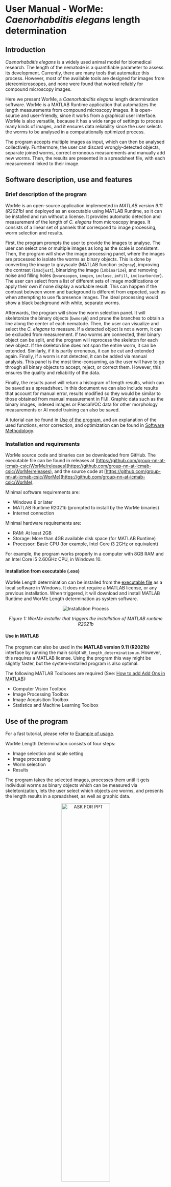 # User Manual - WorMe: *Caenorhabditis elegans* length determination

## Introduction

*Caenorhabditis elegans* is a widely used animal model for biomedical research. The length of the nematode is a quantifiable parameter to assess its development. Currently, there are many tools that automatize this process. However, most of the available tools are designed for images from stereomicroscopes, and none were found that worked reliably for compound microscopy images. 

Here we present WorMe, a *Caenorhabditis elegans* length determination software. WorMe is a MATLAB Runtime application that automatizes the length measurements from compound microscopy images. It is open-source and user-friendly, since it works from a graphical user interface. WorMe is also versatile, because it has a wide range of settings to process many kinds of images, and it ensures data reliability since the user selects the worms to be analysed in a computationally optimized process.

The program accepts multiple images as input, which can then be analysed collectively. Furthermore, the user can discard wrongly-detected objects, separate joined worms, correct erroneous measurements and manually add new worms. Then, the results are presented in a spreadsheet file, with each measurement linked to their image. 

## Software description, use and features
### Brief description of the program 

WorMe is an open-source application implemented in *MATLAB version 9.11 (R2021b)* and deployed as an executable using MATLAB Runtime, so it can be installed and run without a license. It provides automatic detection and measurement of the length of *C. elegans* from microscopy images. It consists of a linear set of pannels that correspond to image processing, worm selection and results.  

First, the program prompts the user to provide the images to analyse. The user can select one or multiple images as long as the scale is consistent. Then, the program will show the image processing panel, where the images are processed to isolate the worms as binary objects. This is done by converting the image to grayscale (MATLAB function `im2gray`), improving the contrast (`imadjust`), binarizing the image (`imbinarize`), and removing noise and filling holes (`bwareaopen`, `imopen`, `imclose`, `imfill`, `imclearborder`). The user can select from a list of different sets of image modifications or apply their own if none display a workable result. This can happen if the contrast between worm and background is different from expected, such as when attempting to use fluoresence images. The ideal processing would show a black background with white, separate worms.

Afterwards, the program will show the worm selection panel. It will skeletonize the binary objects (`bwmorph`) and prune the branches to obtain a line along the center of each nematode. Then, the user can visualize and select the *C. elegans* to measure. If a detected object is not a worm, it can be excluded from measurement. If two worms are connected, their binary object can be split, and the program will reprocess the skeleton for each new object. If the skeleton line does not span the entire worm, it can be extended. Similarly, if it is partly erroneous, it can be cut and extended again. Finally, if a worm is not detected, it can be added via manual analysis. This panel is the most time-consuming, as the user will have to go through all binary objects to accept, reject, or correct them. However, this ensures the quality and reliability of the data.

Finally, the results panel will return a histogram of length results, which can be saved as a spreadsheet. In this document we can also include results that account for manual error, results modified so they would be similar to those obtained from manual measurement in FIJI. Graphic data such as the binary images, indexed images or PascalVOC data for other morphology measurements or AI model training can also be saved.

A tutorial can be found in [Use of the program](#use-of-the-program), and an explanation of the used functions, error correction, and optimization can be found in [Software Methodology](#software-methodology).

### Installation and requirements

WorMe source code and binaries can be downloaded from GitHub. The executable file can be found in releases at [https://github.com/group-nn-at-icmab-csic/WorMe/releases](https://github.com/group-nn-at-icmab-csic/WorMe/releases), and the source code at [https://github.com/group-nn-at-icmab-csic/WorMe](https://github.com/group-nn-at-icmab-csic/WorMe).

Minimal software requirements are:
- Windows 8 or later
- MATLAB Runtime R2021b (prompted to install by the WorMe binaries)
- Internet connection

Minimal hardware requirements are:
- RAM: At least 2GB
- Storage: More than 4GB available disk space (for MATLAB Runtime)
- Processor: Basic CPU (for example, Intel Core i3 2GHz or equivalent)

For example, the program works properly in a computer with 8GB RAM and an Intel Core i5 2.60GHz CPU, in Windows 10.

#### Installation from executable (.exe)

WorMe Length determination can be installed from the [executable file](https://github.com/group-nn-at-icmab-csic/WorMe/releases) as a local software in Windows. It does not require a MATLAB license, or any previous installation. When triggered, it will download and install MATLAB Runtime and WorMe Length determination as system software. 

<div align="center"> <img src="images/WM_install.png" alt="Installation Process"> 

_Figure 1: WorMe installer that triggers the installation of MATLAB runtime R2021b_
</div>


#### Use in MATLAB 

The program can also be used in the **MATLAB version 9.11 (R2021b)** interface by running the main script `WM_length_determination.m`. However, this requires a MATLAB license. Using the program this way might be slightly faster, but the system-installed program is also optimal.

The following MATLAB Toolboxes are required (See: [How to add Add Ons in MATLAB](https://es.mathworks.com/help/matlab/matlab_env/get-add-ons.html)):
- Computer Vision Toolbox
- Image Processing Toolbox
- Image Acquisition Toolbox
- Statistics and Machine Learning Toolbox

## Use of the program

For a fast tutorial, please refer to [Example of usage](#example-of-usage).

WorMe Length Determination consists of four steps:
- Image selection and scale setting
- Image processing
- Worm selection
- Results

The program takes the selected images, processes them until it gets individual worms as binary objects which can be measured via skeletonization, lets the user select which objects are worms, and presents the length results in a spreadsheet, as well as graphic data.

<div align="center"> <img src="https://github.com/user-attachments/assets/57ca0220-9afd-4f10-9fe7-58f9b3593712" alt="ASK FOR PPT" width="55%"> 

_Figure 2: Use_
</div>

### Image selection and scale setting

WorMe can operate with many image formats, such as JPG, PNG, TIFF, JFIF and BMP. They can be rgb or grayscale images.

The program is designed for compound microscopy images with standard proportions, but it can operate with different types of resolutions and different kinds of microscope images. The use of large resolution microscopy images is possible but not recommended as it would lead to long waiting times due to the logistics of the image processing. Therefore, we recommend lowering the image resolution before measuring worm length.

The program works best with images that are clear, without dirt, and with separate worms that are not touching, coiled or tangled. One example is Figure 4. 

<div align="center"> <img src="../examples/Image_988.jpg" alt="Example Image_988" width="70%"> 

_Figure 3: Example image_
</div>


In the first step, the program will prompt the user to select the image or images to analyze. These must have the same magnification, as the program will use the same scale to calculate length. After selecting the images, the program will show the scale determination panel, with three options:

- Select automatically: Zoom to the scale bar, click the Select bar button, double-click the scale bar, then click the Scale value button and input the number represented by the scale bar. Then, press Done.

- Select by a line: Zoom to the scale bar, click the Draw line button, draw a line along the scale bar and double-click to confirm, then input the length unit in the Scale Value button and press Done.

- Introduce numerical value: Input the Scale Value in pixels per unit, and press OK. Usually used after determining this number with one of the previous two methods for the same or similar images, shown as Scale Value before pressing Done, as seen in the image below.

<div align="center"> <img src="images/WM_scale.png" alt="Scale determination process"> 

_Figure 4: Scale determination options. The scale value is seen in the first two options to be 0.855 pixels per unit, which is the number to input for the last option._
</div>

### Image processing panel

After setting the scale, WorMe shows the image processing panel, shown in the image below. In it, the user determines the modifications that will be done to all images. 

The aim of this panel is to isolate each worm as a binary object. This means applying the right filters until the background is black and the worms are white and separate from each other, and there are no other white areas.

<div align="center"> <img src="images/WM_processing.png" alt="Image Processing Panel">

_Figure 5: Image processing panel, with (1) Filters, (2) the main panel, (3) Processings and (4) Image Properties_
</div>

The panel consists of four sections:
1. Filters: Consists of different buttons that can be used to set filters to the images. Normally, it is not used. They consist of converting the image to grayscale (im2gray), improving the contrast (imadjust), binarizing the image (Binarize, flip and Binarize by value), and removing noise and filling holes (AreaOpen, Close, Open, imfill, imclearborder).
2. Image processing panel: Consists of the image display and the following buttons:
    - Skeletonize: shows the skeletons in the binarized objects with a red line, which is what is measured for worm length.
    - Original: Shows the original image
    - Masked: Shows the worm masks. More information in [IA data and graphic exportation](#ia-data-and-graphic-exportation).
    - Modified: Shows the binarized image.
    - Arrow: Shows the next image.
    - Magnifying glass: Zooms in the image
    - Analyse: Runs the image analysis and continues to the next step
3. Processings: Consists of three sections and one button:
    - Temporal section: shows temporary modifications. Useful to add more filters, or start from the original image.
    - Saved section: Shows finished modifications. Usually, one of these will work as needed for the next step.
    - New processment button: Adds a new Temporal modification, which can be used to add custom filters. 
    - Modifications section: lists the filters applied to get the current displayed image from the original image.
4. Image properties: Shows which image is currently in display.

Usually, selecting one of the sets of modifications present in the Saved section of Processings is enough to obtain a good modified image. For example, as seen in Figure 5, the first modification shows a modified image of Figure 3 which has a black background with all worms in white and no noise, besides the scale bar. This is a good modification, which will enable WorMe to get accurate length measurements.

Sometimes, however, none of the modifications are good. This usually happens when attempting to analyze images that are not compound microscopy images. For example, fluorescence images tend to have black worms and white background, and stereomicroscopy images tend to miss worms due to differences in lighting at different parts of the image.

In this case, it might be worthwhile to attempt a new image processing. The steps to take are the following:
1. In (3) Processings, click the New processment button. This will add `Modif_img_06.txt` at the Temporal section.
2. With `Modif_img_06.txt` selected, add some (1) Filters.


The user must determine which set of image modifications will be applied to the stack of images. This modifications can be saved and imported, and they are used to be the same for same types of images. The versatility of image processing allows to operate into different kinds of images and objects. 

### Selection panel

When the modification configuration is determined, start the selection panel. Images are individually processed by the configuration, and every object is analysed. In this step user can select as worm or as not worm the object that is surrounded by a bounding box. The user can move between the images and can finish the selection at the desired moment.

In this panel user can filtrate the objects mainly by length, area and circularity. There is also three tools for the object modification. Scissors allows to crop the objects, which is useful for example if two worms are joined. Draw line allows to draw a line that will be the length of the worm. The extension button is used for extend the objects, something that can be useful when there is a cropped part.



In the worm selection pannel, the user visualise and selects each worm’s measurement. That may be time-consuming, but the computational and usage have been optimized in order to improve and adapt the process.

In this step the image is processed and the objects are analysed based on the previous defined image processing settings automatically. The computational time consumption of this process has been optimized by working with indexated data (see Computational optimization). 

The user-timing in the selection has been improved (example: shortkeys) trying to accelerate the selection process.

This manual selection panel is time consuming, but ensures the user to be aware in-time of the origin and quality of the measurement data, preventing bias.

<div align="center"> <img src="https://github.com/user-attachments/assets/c81dab40-d041-4889-8f61-d76b0f7fe9ec" alt="selection_pannel" width="55%"> </div>

### Results panel

Finally, after select the worms in the image, apperas the result panel. In this, user can see the an histogram with the results and descriptive statistics of the worms selected. The data of the length measures can be exported, as well as with the manual error correction (see below the apartat ASD). 

User can also export the graphic data. This allows exporting the binary images, labelled images, as well as PascalVOC files of the images which objects were selected. This type of images can be useful for a posteriori object analysis as well as for the use of it in the AI model development.

<div align="center"> <img src="https://github.com/user-attachments/assets/3722f5c4-0e1e-43c1-bcd0-8d894fbdb6ab" alt="image-20230731-164404" width="55%"> </div>


Finally the program visualize the set of length measurement data, and allows to export it. It includes also the option to export the data based in the manual error correction (see  ([Manual length error correction](#manual-length-error-correction) ). The program also provides the binary object data and other data that may be golden standard for deep learning models.


?
WorMe does not use artificial intelligence (AI) despite it is the state-of-the-art of the image processing and analysis. Many software are based on deep learning neural networks for the selection or identification of C. elegans in the images. Despite that, the program is consciousness about the data obtaintion and use for the creation of models, and it allows the user to export the graphical data in different formats (PascalVOC, label, binary, etc.) in order to be used for IA model building, among other types of analysis.

As is usual, the program does not used to differentiate between coiled and joined worms. Some IA based softwares can approach this differentiation [1-4]. Despite that, the panel offer tools for manually separate and differentiate between two or more joined C. elegans or objects. 

 

State of the art: Artificial intelligence: There is still much to do in C. elegans

Many of the recent software use Deep Learning  (DL) as the basis for image processing. Despite of the it, there is still the necessity of good DL models for develop the image segregation, and to compile image segmented data in C. elegans is still a requirement. 


### Example of usage


## Software Methodology

### Image and data processing

The program uses a wide range of image processing tools, thanks to the MATLAB image processing functions, and allows to visualize the image processing at time. This differentiate from many software in which the image processing have few tools or are automatic, or not visual. To have many tools give versatililty allowing to analyse different types of images and figures in it.

Many of the current software are designed ad hoc, working just in a specific kind of file or image typology, demanding images in a form that many times the users cannot provide, and being in some cases not user-friendly.

--

The processing of the images is developed by the user in modification panel. Image must be converted from Red-Green-Blue (RGB) to grayscale, to binary image, in order to isolate in these the desired objects, which are the worms.

A RGB image is a color image. An image can be understood as a matrix where every pixel have a value. In case of RGB the image is composed for three matrix which values range from 0 to 255. The colour of every pixel is defined by the value combination of the three matrix; for example orange colour have (255, 165, 0) value. 

In the transition from colour to grayscale the values of three matrix are sinthetised in one singular matrix, which values range from 0 to 255. In this case, the values will define in the image a proportion of white and black colours [6-7]. As example, in MATLAB this is developed by the im2gray() function [9]. WorMe offer different options for to convert the image from colour to grayscale.

When the image is converted to a binary, the values just range from 0 to 1. This transition is used to do by applying a threshold value, in which the upper or lower values will be segmented, making what is known as a mask. In MATLAB, as example, is applied the function imbinarize() [8].  We can operate with and analyze the objects in the binary image, for example isolating objects of interest, or analysising the morphology properties like length, circularity, area, etc. In WorMe there is many tools for operate with the objects, with the aim to obtain a mask in which we had the worms.

(PHOTO PIXEL RGB VALUES?)

Much of all of the image processing functions are part of the MATLAB Image Processing Toolbox, and the MATLAB Computer Vision Toolbox. MATLAB also use (…) toolbox.

### Skeletonize and branch reduction

Once the worm binary object is obtained, in order to obtain its length the image is skeletonized, then the branches are pruned to obtain the main length, and then the endpoints are extended. By this operations, we went from a binary object to have their main central line, which is analogue at the manual drawed one.

The skeletonization is the reduction from the binary object to a line. It is achieved by gradually reducing the surroundings of the image until achieves a line. In MATLAB it is developed by the bwskel() function [10].

The prune of the short branches in the skeleton image is developed by the own made function large_skel_iter(). This returns the main branch from a skeletonized object.

Finally, because the skeletonization endpoints used to not touch the borders of the object, a function was created for lengthen the lines from endpoints to the object. This function was the extendre_skel_estes_nou() in the program. This allows to approximate the measure from the head to the tail of the C. elegans.

Softwares like WormSizer and AnliLength [] describe the development of the function to prune and extend the skeletonized image.

<div align="center"> <img src="https://github.com/user-attachments/assets/43e8c563-35d0-4d33-a4d0-118e5c1fe800" alt="Images_arrays_4_horitz" width="55%"> </div>


### Length determination

 The length determination of the C. elegans in the image is the main objective of the program.

When the measure of the length is made by manually, using programs like ImageJ [5], usually a polyline is described from the tail to the head of C. elegans, or reverse, going through the middle of the body if possible. The length of the worm is defined from the sum of the Euclidean distance of the points (formula X).

When, in difference, the line is traced throughout the body of the worm, like the line obtained from the skeletonization, the length distance of C. elegans can be calculated also as the sum of the Euclidean points, in this case, between each pixel next to the other, in a one-pixel-width line.

(Descriure la funció en el codi del programa)


<div align="center"> <img src="https://github.com/user-attachments/assets/e8926716-39b0-4de9-b299-8ab3f117f81d" alt="image-20230801-155918" width="55%"> </div>



### Manual length error correction
These numbers are less accurate than the regular WorMe results, but may be useful to compare them to manual length measurements.


Between the manual length and the pixel line length is used to there is a substantial difference, being the pixel length measure slightly higher. This is because of the lack of measurement in curved worms when their manual length is developed. The difference exist because the pixels between the pixel line describes a long distance than the two points of the manual annotation.

In the program we stack in the verification of the length result comparison, and realise about this difference. We realise that error appear not in the vertical, horizontal or diagonal forms, but in the curved ones. 

We studied the difference between these annotations, and realized that the error was minimal if the length was taken every 5 pixels of the manual distance. The program offers the possiblity to obtain the data by this bias, in order to adjust the data to the manual inherent error.

A short study showing the difference of results is described in Results - Manual error.

<div align="center"> <img src="https://github.com/user-attachments/assets/79209e6e-f7f4-4780-8808-2669cb26c73a" alt="image-20230801-160416" width="55%"> </div>

<div align="center"> <img src="https://github.com/user-attachments/assets/4cd32ede-43ae-4574-9d73-cc5148c9604b" alt="image-20230801-160530" width="55%"> </div>

One of the main steps for the validation of the program was verification of the data measured with those from manual measurements. From the start, the program attempt to reproduce the same measurement line as the manual measurement.

We used a set of worm images for to develop the comparison, as well as different drawed lines as a kind of stable image control. 

We saw the data didn’t match in the worms, and we improved the reproducivity of line, reaching the point the skeletonized line reach the final parts of the worm (see annex: extend the line to the tail).

We change the controls adding serpentined lines, and the controls then didn’t match.

We analyse the way distance was obtained in manual drawing, seeing the distance was made between the points the user made for to develop the line, and not by the line by itself. 

We figure out the bias was because of this length methodology of measurement. When we develop the euclediant distance every a certain number of pixels throughout the computer-drawn line we had a proportional dismiss of the error which made the data statistically the same. We find the difference was almost non-significant when the distance was almost 5 pixels difference between points.

(grafic distancia per pixel)

### Image data: image objects and deep learning data

Finally the program visualize the set of length measurement data, and allows to export it. It includes also the option to export the data based in the manual error correction (see XXX). The program also provides the binary object data and other data that may be golden standard for deep learning models.

WorMe does not use artificial intelligence (AI) despite it is the state-of-the-art of the image processing and analysis. Many software are based on deep learning neural networks for the selection or identification of C. elegans in the images. Despite that, the program is consciousness about the data obtaintion and use for the creation of models, and it allows the user to export the graphical data in different formats (PascalVOC, label, binary, etc.) in order to be used for IA model building, among other types of analysis.

As is usual, the program does not used to differentiate between coiled and joined worms. Some IA based softwares can approach this differentiation [1-4]. Despite that, the panel offer tools for manually separate and differentiate between two or more joined C. elegans or objects. 

 

State of the art: Artificial intelligence: There is still much to do in C. elegans

Many of the recent software use Deep Learning  (DL) as the basis for image processing. Despite of the it, there is still the necessity of good DL models for develop the image segregation, and to compile image segmented data in C. elegans is still a requirement. 

### Computational optimization

The program’s computational operation has been optimized in order to rely a good timing in the processment and analysis of the image and objecs, and in the time of using by the user.

Computational optimization has been a must in the development of the program because of its proper use. Many of the image processing and data handling functions have been optimized, making the program work with indexed image data and disk-storage, among other strategies (See more information in Annex: XXX).

Most of the functions using the program are MATLAB, and we used it as possible because they are per se fully optimized.

The result is that in 8Gb RAM i5 CPU the elapsed time for a main object processment in the selection panel is 0,03 seconds (← approximate, must validate).

In the selection panel the whole image is processed and their objects are isolated in a MATLAB file, saved in as indexed coordinates because of the computational optimization. For every object the skeletonization and operation is developed and showed, and the selection done by the user is saved. 



## Comparison to ImageJ and WorMachine




